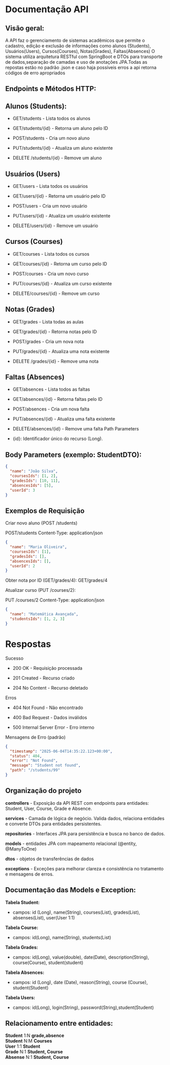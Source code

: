 # Documentação API

## Visão geral:  
 
   A API faz o gerenciamento de sistemas acadêmicos que permite o cadastro, edição e exclusão de informações como alunos (Students), Usuários(Users), Cursos(Courses), Notas(Grades), Faltas(Absences)
   O sistema utiliza arquitetura RESTful com SpringBoot e DTOs para transporte de dados,separação de camadas e uso de anotações JPA.Todas as repostas estão no padrão .json e caso haja possíveis erros a api retorna códigos de erro apropriados

   ## Endpoints e Métodos HTTP:

 ## Alunos (Students):

- GET/students - Lista todos os alunos

- GET/students/{id} - Retorna um aluno pelo ID

- POST/students - Cria um novo aluno

- PUT/students/{id} - Atualiza um aluno existente

- DELETE /students/{id} - Remove um aluno

## Usuários (Users)

- GET/users - Lista todos os usuários

- GET/users/{id} - Retorna um usuário pelo ID

- POST/users - Cria um novo usuário

- PUT/users/{id} - Atualiza um usuário existente

- DELETE/users/{id} - Remove um usuário 

## Cursos (Courses)

- GET/courses - Lista todos os cursos

- GET/courses/{id} - Retorna um curso pelo ID

- POST/courses - Cria um novo curso

- PUT/courses/{id} - Atualiza um curso existente

- DELETE/courses/{id} - Remove um curso

## Notas (Grades)

- GET/grades - Lista todas as aulas

- GET/grades/{id} - Retorna notas pelo ID

- POST/grades - Cria um nova nota

- PUT/grades/{id} - Atualiza uma nota existente

- DELETE /grades/{id} - Remove uma nota

 ## Faltas (Absences)

- GET/absences - Lista todos as faltas

- GET/absences/{id} - Retorna faltas pelo ID

- POST/absences - Cria um nova falta

- PUT/absences/{id} - Atualiza uma falta existente

- DELETE/absences/{id} - Remove uma falta
Path Parameters

- {id}: Identificador único do recurso (Long).

## Body Parameters (exemplo: StudentDTO):

```json
{
  "name": "João Silva",
  "coursesIds": [1, 2],
  "gradesIds": [10, 11],
  "absencesIds": [5],
  "userId": 3
}
```

## Exemplos de Requisição

Criar novo aluno (POST /students)

POST/students
Content-Type: application/json

``` json
{
  "name": "Maria Oliveira",
  "coursesIds": [1],
  "gradesIds": [],
  "absencesIds": [],
  "userId": 2
}
```

Obter nota por ID (GET/grades/4):
   GET/grades/4

Atualizar curso (PUT /courses/2):

PUT /courses/2
Content-Type: application/json

```json
{
  "name": "Matemática Avançada",
  "studentsIds": [1, 2, 3]
}
```

 # Respostas

 Sucesso

- 200 OK - Requisição processada 

- 201 Created - Recurso criado 

- 204 No Content - Recurso deletado 

Erros

- 404 Not Found - Não encontrado

- 400 Bad Request - Dados inválidos

- 500 Internal Server Error - Erro interno

 Mensagens de Erro (padrão)

```json 
{
  "timestamp": "2025-06-04T14:35:22.123+00:00",
  "status": 404,
  "error": "Not Found",
  "message": "Student not found",
  "path": "/students/99"
} 
 ```

## Organização do projeto

**controllers** - Exposição da API REST com endpoints para entidades: Student, User, Course, Grade e Absence.

**services** - Camada de lógica de negócio. Valida dados, relaciona entidades e converte DTOs para entidades persistentes.

**repositories** - Interfaces JPA para persistência e busca no banco de dados.

**models** - entidades JPA com mapeamento relacional (@entity, @ManyToOne)

**dtos** - objetos de transferências de dados 

**exceptions** - Exceções para melhorar clareza e consistência no tratamento e mensagens de erros.


## Documentação das Models e Exception:

**Tabela Student:**
  - campos: id (Long), name(String), courses(List<Course>), grades(List<grade>), absenses(List<Absence>), user(User 1:1)

**Tabela Course:**
- campos: id(Long), name(String), students(List<Students>)  

**Tabela Grades:**
- campos: id(Long), value(double), date(Date), description(String), course(Course), student(student)

**Tabela Absences:**
- campos: id (Long), date (Date), reason(String), course (Course), student(Student)

**Tabela Users:**
- campos: id(Long), login(String), password(String),student(Student)

## Relacionamento entre entidades:

 **Student**  1:N  **grade,absence** </br>
 **Student**  N:M  **Courses** </br>
 **User**  1:1  **Student** </br>
 **Grade**  N:1  **Student, Course** </br>
 **Absense**  N:1  **Student, Course** </br>
